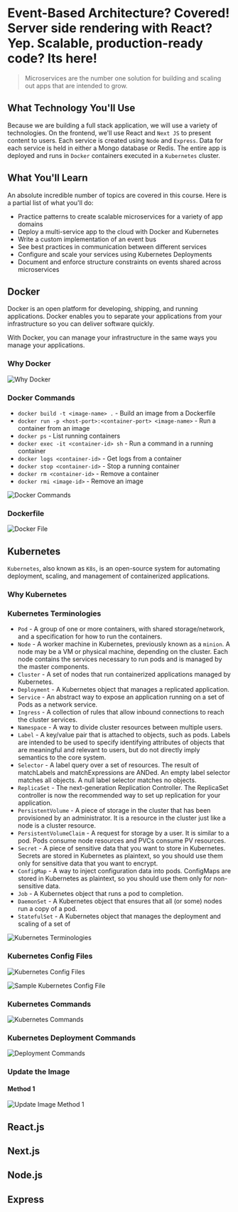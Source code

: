 # Event-Based Architecture? Covered! Server side rendering with React? Yep.  Scalable, production-ready code? Its here!

> Microservices are the number one solution for building and scaling out apps that are intended to grow.

## What Technology You'll Use

Because we are building a full stack application, we will use a variety of technologies. On the frontend, we'll use React and `Next JS` to present content to users. Each service is created using `Node` and `Express`. Data for each service is held in either a Mongo database or Redis. The entire app is deployed and runs in `Docker` containers executed in a `Kubernetes` cluster.

## What You'll Learn

An absolute incredible number of topics are covered in this course.  Here is a partial list of what you'll do:
 - Practice patterns to create scalable microservices for a variety of app domains
 - Deploy a multi-service app to the cloud with Docker and Kubernetes
 - Write a custom implementation of an event bus
 - See best practices in communication between different services
 - Configure and scale your services using Kubernetes Deployments
 - Document and enforce structure constraints on events shared across microservices

## Docker

Docker is an open platform for developing, shipping, and running applications. Docker enables you to separate your applications from your infrastructure so you can deliver software quickly.

With Docker, you can manage your infrastructure in the same ways you manage your applications.

### Why Docker
![Why Docker](assets/images/why-docker.jpeg)

### Docker Commands

 - `docker build -t <image-name> .` - Build an image from a Dockerfile
 - `docker run -p <host-port>:<container-port> <image-name>` - Run a container from an image
 - `docker ps` - List running containers
 - `docker exec -it <container-id> sh` - Run a command in a running container
 - `docker logs <container-id>` - Get logs from a container
 - `docker stop <container-id>` - Stop a running container
 - `docker rm <container-id>` - Remove a container
 - `docker rmi <image-id>` - Remove an image
  
![Docker Commands](assets/images/docker-commands.jpeg)

### Dockerfile
![Docker File](assets/images/docker-file.jpeg)

## Kubernetes

`Kubernetes`, also known as `K8s`, is an open-source system for automating deployment, scaling, and management of containerized applications.

### Why Kubernetes

### Kubernetes Terminologies

 - `Pod` - A group of one or more containers, with shared storage/network, and a specification for how to run the containers.
 - `Node` - A worker machine in Kubernetes, previously known as a `minion`. A node may be a VM or physical machine, depending on the cluster. Each node contains the services necessary to run pods and is managed by the master components.
 - `Cluster` - A set of nodes that run containerized applications managed by Kubernetes.
 - `Deployment` - A Kubernetes object that manages a replicated application.
 - `Service` - An abstract way to expose an application running on a set of Pods as a network service.
 - `Ingress` - A collection of rules that allow inbound connections to reach the cluster services.
 - `Namespace` - A way to divide cluster resources between multiple users.
 - `Label` - A key/value pair that is attached to objects, such as pods. Labels are intended to be used to specify identifying attributes of objects that are meaningful and relevant to users, but do not directly imply semantics to the core system.
 - `Selector` - A label query over a set of resources. The result of matchLabels and matchExpressions are ANDed. An empty label selector matches all objects. A null label selector matches no objects.
 - `ReplicaSet` - The next-generation Replication Controller. The ReplicaSet controller is now the recommended way to set up replication for your application.
 - `PersistentVolume` - A piece of storage in the cluster that has been provisioned by an administrator. It is a resource in the cluster just like a node is a cluster resource.
 - `PersistentVolumeClaim` - A request for storage by a user. It is similar to a pod. Pods consume node resources and PVCs consume PV resources.
 - `Secret` - A piece of sensitive data that you want to store in Kubernetes. Secrets are stored in Kubernetes as plaintext, so you should use them only for sensitive data that you want to encrypt.
 - `ConfigMap` - A way to inject configuration data into pods. ConfigMaps are stored in Kubernetes as plaintext, so you should use them only for non-sensitive data.
 - `Job` - A Kubernetes object that runs a pod to completion.
 - `DaemonSet` - A Kubernetes object that ensures that all (or some) nodes run a copy of a pod.
 - `StatefulSet` - A Kubernetes object that manages the deployment and scaling of a set of

![Kubernetes Terminologies](assets/images/k8s-terms.jpeg)

### Kubernetes Config Files
![Kubernetes Config Files](assets/images/what-is-k8-config-file.jpeg)

![Sample Kubernetes Config File](assets/images/k8s-config-file.jpeg)

### Kubernetes Commands
![Kubernetes Commands](assets/images/k8s-pods-command.jpeg)

### Kubernetes Deployment Commands
![Deployment Commands](assets/images/k8-deployment-commands.jpeg)

### Update the Image
#### Method 1
![Update Image Method 1](assets/images/k8-image-update-method-1.jpeg)

## React.js

## Next.js

## Node.js

## Express


